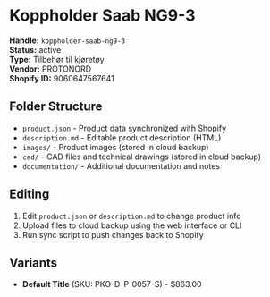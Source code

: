 # Koppholder Saab NG9-3

**Handle:** `koppholder-saab-ng9-3`  
**Status:** active  
**Type:** Tilbehør til kjøretøy  
**Vendor:** PROTONORD  
**Shopify ID:** 9060647567641  

## Folder Structure

- `product.json` - Product data synchronized with Shopify
- `description.md` - Editable product description (HTML)
- `images/` - Product images (stored in cloud backup)
- `cad/` - CAD files and technical drawings (stored in cloud backup)
- `documentation/` - Additional documentation and notes

## Editing

1. Edit `product.json` or `description.md` to change product info
2. Upload files to cloud backup using the web interface or CLI
3. Run sync script to push changes back to Shopify

## Variants

- **Default Title** (SKU: PKO-D-P-0057-S) - $863.00

